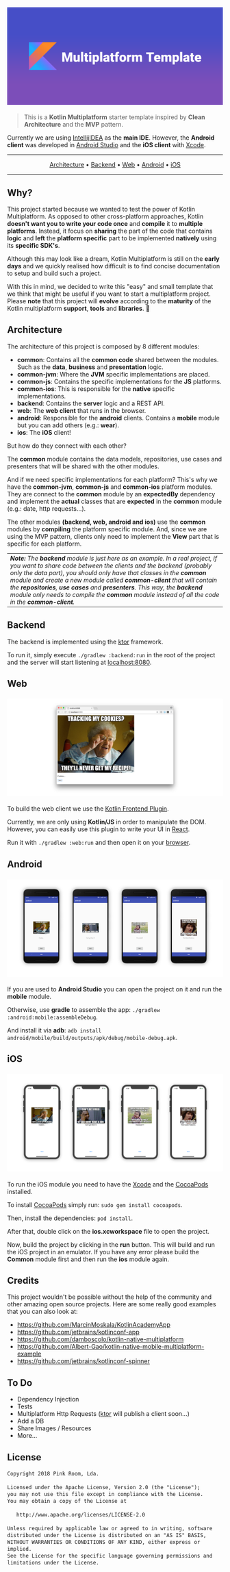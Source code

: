 <h3 align="center">
  <img src="multiplatform_template.png" alt="Kotlin Multiplatform Template" />
</h3>

> This is a **Kotlin Multiplatform** starter template inspired by **Clean Architecture** and the
**MVP** pattern.

Currently we are using [IntellijIDEA](https://www.jetbrains.com/idea/) as the **main IDE**. However,
the **Android client** was developed in [Android Studio](https://developer.android.com/studio/)
and the **iOS client** with [Xcode](https://developer.apple.com/xcode/).

-------
<p align="center">
    <a href="#architecture">Architecture</a> &bull;
    <a href="#backend">Backend</a> &bull;
    <a href="#web">Web</a> &bull;
    <a href="#android">Android</a> &bull;
    <a href="#ios">iOS</a>
</p>

-------

## Why?

This project started because we wanted to test the power of Kotlin Multiplatform. As opposed to
other cross-platform approaches, Kotlin **doesn't want you to write your code once** and **compile**
it to **multiple platforms**. Instead, it focus on **sharing** the part of the code that
contains **logic** and **left** the **platform specific** part to be implemented **natively**
using its **specific SDK's**.

Although this may look like a dream, Kotlin Multiplatform is still on the **early days** and we
quickly realised how difficult is to find concise documentation to setup and build such a project.

With this in mind, we decided to write this "easy" and small template that we think that might be
useful if you want to start a multiplatform project. Please **note** that this project will
**evolve** according to the **maturity** of the Kotlin multiplatform **support**, **tools** and
**libraries**. 🙂

## Architecture

The architecture of this project is composed by 8 different modules:

- **common**: Contains all the **common code** shared between the modules. Such as the
**data**, **business** and **presentation** logic.
- **common-jvm**: Where the **JVM** specific implementations are placed.
- **common-js**: Contains the specific implementations for the **JS** platforms.
- **common-ios**: This is responsible for the **native** specific implementations. 
- **backend**: Contains the **server** logic and a REST API.
- **web**: The **web client** that runs in the browser.
- **android**: Responsible for the **android** clients. Contains a **mobile** module but you can add
others (e.g.: **wear**).
- **ios**: The **iOS** client!

But how do they connect with each other?

The **common** module contains the data models, repositories, use cases and presenters that will be
shared with the other modules.

And if we need specific implementations for each platform? This's why we have the **common-jvm**,
**common-js** and **common-ios** platform modules. They are connect to the **common** module by an
**expectedBy** dependency and implement the **actual** classes that are **expected** in the
**common** module (e.g.: date, http requests...).

The other modules **(backend, web, android and ios)** use the **common** modules by **compiling**
the platform specific module. And, since we are using the MVP pattern, clients only need to
implement the **View** part that is specific for each platform.

<table>
<tr>
<td>
<i><b>Note:</b> The <b>backend</b> module is just here as an example. In a real project, if you want
to share code between the clients and the backend (probably only the data part), you should only
have that classes in the <b>common</b> module and create a new module called <b>common-client</b>
that will contain the <b>repositories</b>, <b>use cases</b> and <b>presenters</b>. This way, the 
<b>backend</b> module only needs to compile the <b>common</b> module instead of all the code in the
<b>common-client</b>.</i>
</td>
</tr>
</table>

## Backend

The backend is implemented using the [ktor](http://ktor.io/) framework.

To run it, simply execute `./gradlew :backend:run` in the root of the project and the server will 
start listening at [localhost:8080](http://localhost:8080).

## Web

<h3 align="center">
  <img src="web.png" alt="Web Screen" />
</h3>

To build the web client we use the [Kotlin Frontend Plugin](https://github.com/Kotlin/kotlin-frontend-plugin).

Currently, we are only using **Kotlin/JS** in order to manipulate the DOM. However, you can easily
use this plugin to write your UI in [React](https://reactjs.org/).

Run it with `./gradlew :web:run` and then open it on your [browser](http://localhost:8088).

## Android

<h3 align="center">
  <img src="android.png" alt="Android Screens" />
</h3>

If you are used to **Android Studio** you can open the project on it and run the **mobile** module.

Otherwise, use **gradle** to assemble the app: `./gradlew :android:mobile:assembleDebug`.

And install it via **adb**: `adb install android/mobile/build/outputs/apk/debug/mobile-debug.apk`.

## iOS

<h3 align="center">
  <img src="ios.png" alt="iOS Screens" />
</h3>

To run the iOS module you need to have the [Xcode](https://developer.apple.com/xcode/) and the
[CocoaPods](https://guides.cocoapods.org/) installed.

To install [CocoaPods](https://guides.cocoapods.org/) simply run: `sudo gem install cocoapods`.

Then, install the dependencies: `pod install`.

After that, double click on the **ios.xcworkspace** file to open the project.

Now, build the project by clicking in the **run** button. This will build and run the iOS project
in an emulator. If you have any error please build the **Common** module first and then run the
**ios** module again.

## Credits

This project wouldn't be possible without the help of the community and other amazing open source
projects. Here are some really good examples that you can also look at:

- https://github.com/MarcinMoskala/KotlinAcademyApp
- https://github.com/jetbrains/kotlinconf-app
- https://github.com/damboscolo/kotlin-native-multiplatform
- https://github.com/Albert-Gao/kotlin-native-mobile-multiplatform-example
- https://github.com/jetbrains/kotlinconf-spinner

## To Do

- Dependency Injection
- Tests
- Multiplatform Http Requests ([ktor](http://ktor.io/) will publish a client soon...)
- Add a DB
- Share Images / Resources
- More...

## License

    Copyright 2018 Pink Room, Lda.

    Licensed under the Apache License, Version 2.0 (the "License");
    you may not use this file except in compliance with the License.
    You may obtain a copy of the License at

       http://www.apache.org/licenses/LICENSE-2.0

    Unless required by applicable law or agreed to in writing, software
    distributed under the License is distributed on an "AS IS" BASIS,
    WITHOUT WARRANTIES OR CONDITIONS OF ANY KIND, either express or implied.
    See the License for the specific language governing permissions and
    limitations under the License.
